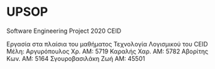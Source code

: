 # UPSOP
Software Engineering Project 2020 CEID

Εργασία στα πλαίσια του μαθήματος Τεχνολογία Λογισμικού του CEID
Μέλη: 
Αργυρόπουλος Χρ. ΑΜ: 5719
Καραλής Χαρ. ΑΜ: 5782
Αβορίτης Κων. ΑΜ: 5164
Σγουροβασιλάκη Ζωή ΑΜ: 45501
